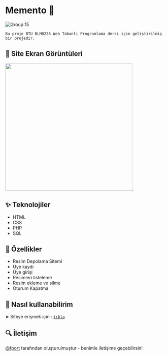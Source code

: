 <h1 align="left">Memento 📸</h1>

![Group 15]()

`Bu proje BTU BLM0226 Web Tabanlı Programlama dersi için geliştirilmiş bir projedir.`

## 📸 Site Ekran Görüntüleri

<img src="" width="400px" height="auto">. 

## ✨ Teknolojiler

- HTML
- CSS
- PHP
- SQL

## 🎉 Özellikler

- Resim Depolama Sitemi
- Üye kaydı
- Üye girişi
- Resimleri listeleme
- Resim ekleme ve silme
- Oturum Kapatma

## 🚨 Nasıl kullanabilirim

➤ Siteye erişmek için : [`tıkla`](http://memento.eu5.org/)


## 🔍️ İletişim
[@fport](https://portakal.dev/) tarafından oluşturulmuştur - benimle iletişime geçebilirsin!
